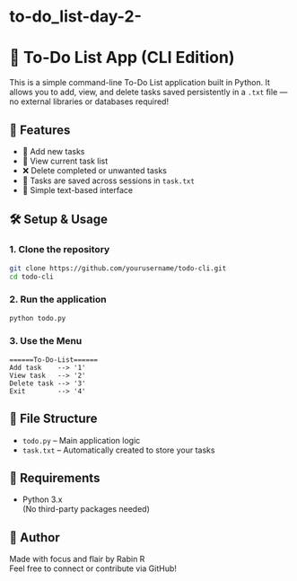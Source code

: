 # to-do_list-day-2-

# 📝 To-Do List App (CLI Edition)

This is a simple command-line To-Do List application built in Python. It allows you to add, view, and delete tasks saved persistently in a `.txt` file — no external libraries or databases required!

## 🚀 Features

- 📌 Add new tasks
- 📄 View current task list
- ❌ Delete completed or unwanted tasks
- 💾 Tasks are saved across sessions in `task.txt`
- 🧼 Simple text-based interface

## 🛠️ Setup & Usage

### 1. Clone the repository
```bash
git clone https://github.com/yourusername/todo-cli.git
cd todo-cli
```

### 2. Run the application
```bash
python todo.py
```

### 3. Use the Menu
```
======To-Do-List======
Add task    --> '1'
View task   --> '2'
Delete task --> '3'
Exit        --> '4'
```

## 📂 File Structure

- `todo.py` – Main application logic  
- `task.txt` – Automatically created to store your tasks  

## 🔧 Requirements

- Python 3.x  
(No third-party packages needed)

## 👤 Author

Made with focus and flair by Rabin R  
Feel free to connect or contribute via GitHub!
